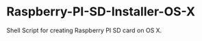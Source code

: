 Raspberry-PI-SD-Installer-OS-X
==============================

Shell Script for creating Raspberry PI SD card on OS X.
